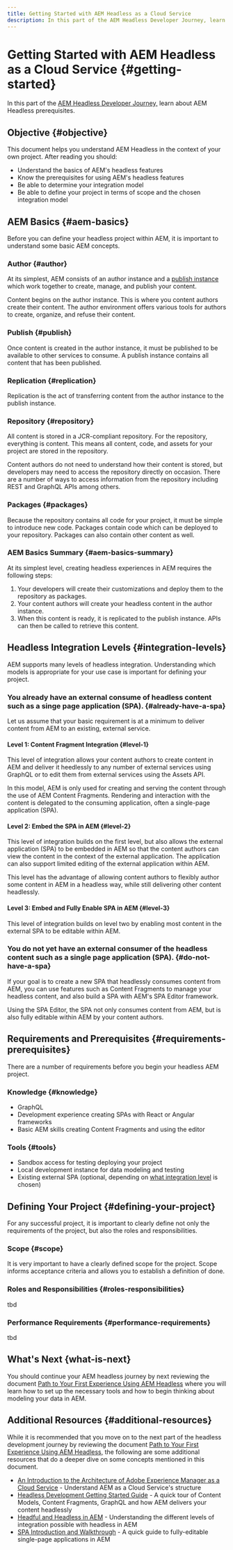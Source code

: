 ```yaml
---
title: Getting Started with AEM Headless as a Cloud Service
description: In this part of the AEM Headless Developer Journey, learn about AEM Headless prerequisites.
---
```


# Getting Started with AEM Headless as a Cloud Service {#getting-started}

In this part of the [AEM Headless Developer Journey,](#overview.md) learn about AEM Headless prerequisites.

## Objective {#objective}

This document helps you understand AEM Headless in the context of your own project. After reading you should:

* Understand the basics of AEM's headless features
* Know the prerequisites for using AEM's headless features
* Be able to determine your integration model
* Be able to define your project in terms of scope and the chosen integration model

## AEM Basics {#aem-basics}

Before you can define your headless project within AEM, it is important to understand some basic AEM concepts.

### Author {#author}

At its simplest, AEM consists of an author instance and a [publish instance](#publish) which work together to create, manage, and publish your content.

Content begins on the author instance. This is where you content authors create their content. The author environment offers various tools for authors to create, organize, and refuse their content.

### Publish {#publish}

Once content is created in the author instance, it must be published to be available to other services to consume. A publish instance contains all content that has been published.

### Replication {#replication}

Replication is the act of transferring content from the author instance to the publish instance.

### Repository {#repository}

All content is stored in a JCR-compliant repository. For the repository, everything is content. This means all content, code, and assets for your project are stored in the repository.

Content authors do not need to understand how their content is stored, but developers may need to access the repository directly on occasion. There are a number of ways to access information from the repository including REST and GraphQL APIs among others.

### Packages {#packages}

Because the repository contains all code for your project, it must be simple to introduce new code. Packages contain code which can be deployed to your repository. Packages can also contain other content as well.

### AEM Basics Summary {#aem-basics-summary}

At its simplest level, creating headless experiences in AEM requires the following steps:

1. Your developers will create their customizations and deploy them to the repository as packages.
1. Your content authors will create your headless content in the author instance.
1. When this content is ready, it is replicated to the publish instance. APIs can then be called to retrieve this content.

## Headless Integration Levels {#integration-levels}

AEM supports many levels of headless integration. Understanding which models is appropriate for your use case is important for defining your project.

### You already have an external consume of headless content such as a singe page application (SPA). {#already-have-a-spa}

Let us assume that your basic requirement is at a minimum to deliver content from AEM to an existing, external service.

#### Level 1: Content Fragment Integration {#level-1}

This level of integration allows your content authors to create content in AEM and deliver it heedlessly to any number of external services using GraphQL or to edit them from external services using the Assets API.

In this model, AEM is only used for creating and serving the content through the use of AEM Content Fragments. Rendering and interaction with the content is delegated to the consuming application, often a single-page application (SPA).

#### Level 2: Embed the SPA in AEM {#level-2}

This level of integration builds on the first level, but also allows the external application (SPA) to be embedded in AEM so that the content authors can view the content in the context of the external application. The application can also support limited editing of the external application within AEM.

This level has the advantage of allowing content authors to flexibly author some content in AEM in a headless way, while still delivering other content headlessly.

#### Level 3: Embed and Fully Enable SPA in AEM {#level-3}

This level of integration builds on level two by enabling most content in the external SPA to be editable within AEM.

### You do not yet have an external consumer of the headless content such as a single page application (SPA). {#do-not-have-a-spa}

If your goal is to create a new SPA that headlessly consumes content from AEM, you can use features such as Content Fragments to manage your headless content, and also build a SPA with AEM's SPA Editor framework.

Using the SPA Editor, the SPA not only consumes content from AEM, but is also fully editable within AEM by your content authors.

## Requirements and Prerequisites {#requirements-prerequisites}

There are a number of requirements before you begin your headless AEM project.

### Knowledge {#knowledge}

* GraphQL
* Development experience creating SPAs with React or Angular frameworks
* Basic AEM skills creating Content Fragments and using the editor

### Tools {#tools}

* Sandbox access for testing deploying your project
* Local development instance for data modeling and testing
* Existing external SPA (optional, depending on [what integration level](#integration-level) is chosen)

## Defining Your Project {#defining-your-project}

For any successful project, it is important to clearly define not only the requirements of the project, but also the roles and responsibilities.

### Scope {#scope}

It is very important to have a clearly defined scope for the project. Scope informs acceptance criteria and allows you to establish a definition of done.

### Roles and Responsibilities {#roles-responsibilities}

tbd

### Performance Requirements {#performance-requirements}

tbd

## What's Next {what-is-next}

You should continue your AEM headless journey by next reviewing the document [Path to Your First Experience Using AEM Headless](path-to-first-experience.md) where you will learn how to set up the necessary tools and how to begin thinking about modeling your data in AEM.

## Additional Resources {#additional-resources}

While it is recommended that you move on to the next part of the headless development journey by reviewing the document [Path to Your First Experience Using AEM Headless,](path-to-first-experience.md) the following are some additional resources that do a deeper dive on some concepts mentioned in this document.

* [An Introduction to the Architecture of Adobe Experience Manager as a Cloud Service](/help/core-concepts/architecture.md) - Understand AEM as a Cloud Service's structure
* [Headless Development Getting Started Guide](/help/implementing/developing/headless/introduction.md) - A quick tour of Content Models, Content Fragments, GraphQL and how AEM delivers your content headlessly
* [Headful and Headless in AEM](/help/implementing/developing/headful-headless.md) - Understanding the different levels of integration possible with headless in AEM
* [SPA Introduction and Walkthrough](/help/implementing/developing/hybrid/introduction.md) - A quick guide to fully-editable single-page applications in AEM
